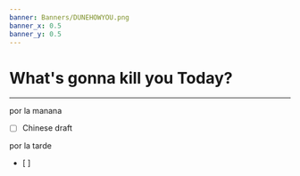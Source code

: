```yaml
---
banner: Banners/DUNEHOWYOU.png
banner_x: 0.5
banner_y: 0.5
---
```


# What's gonna kill you Today?
---
por la manana
- [ ] Chinese draft

por la tarde
- [ ] 

